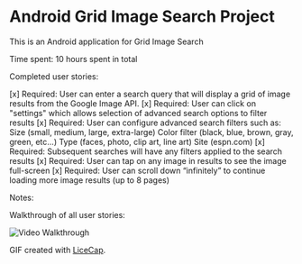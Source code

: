 # Android Grid Image Search Project 

This is an Android application for Grid Image Search

Time spent: 10 hours spent in total

Completed user stories:


[x] Required: 
    User can enter a search query that will display a grid of image results from the Google Image API.
[x] Required: 
    User can click on "settings" which allows selection of advanced search options to filter results
[x] Required: 
    User can configure advanced search filters such as:
    Size (small, medium, large, extra-large)
    Color filter (black, blue, brown, gray, green, etc...)
    Type (faces, photo, clip art, line art)
    Site (espn.com)
[x] Required: 
    Subsequent searches will have any filters applied to the search results
[x] Required: 
    User can tap on any image in results to see the image full-screen
[x] Required: 
    User can scroll down “infinitely” to continue loading more image results (up to 8 pages)

Notes:

Walkthrough of all user stories:

![Video Walkthrough](gridimagesearch.gif)

GIF created with [LiceCap](http://www.cockos.com/licecap/).
